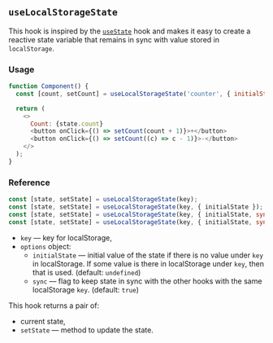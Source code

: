 ## `useLocalStorageState`

This hook is inspired by the [`useState`](https://reactjs.org/docs/hooks-reference.html#usestate) hook and makes it easy to create a reactive state variable that remains in sync with value stored in `localStorage`.

### Usage
```js
function Component() {
  const [count, setCount] = useLocalStorageState('counter', { initialState: 0 });

  return (
    <>
      Count: {state.count}
      <button onClick={() => setCount(count + 1)}>+</button>
      <button onClick={() => setCount((c) => c - 1)}>-</button>
    </>
  );
}
```

### Reference

```js
const [state, setState] = useLocalStorageState(key);
const [state, setState] = useLocalStorageState(key, { initialState });
const [state, setState] = useLocalStorageState(key, { initialState, sync: true });
const [state, setState] = useLocalStorageState(key, { initialState, sync: false });
```

- `key` — key for localStorage,
- `options` object:
  - `initialState` — initial value of the state if there is no value under `key` in localStorage. If some value is there in localStorage under `key`, then that is used. (default: `undefined`)
  - `sync` — flag to keep state in sync with the other hooks with the same localStorage `key`. (default: `true`)

This hook returns a pair of:
- current state,
- `setState` — method to update the state.
